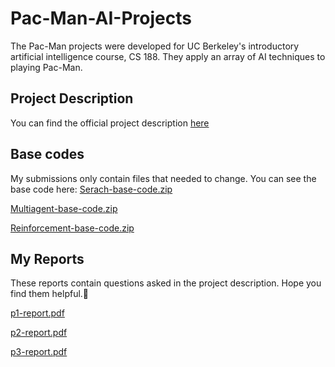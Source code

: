 # Pac-Man-AI-Projects
The Pac-Man projects were developed for UC Berkeley's introductory artificial intelligence course, CS 188. They apply an array of AI techniques to playing Pac-Man.
## Project Description

You can find the official project description [here](http://ai.berkeley.edu/project_overview.html)
## Base codes

My submissions only contain files that needed to change. You can see the base code here:
[Serach-base-code.zip](https://github.com/maedemir/Pac-Man-AI-Projects/files/9276398/AI_P1.1.zip)

[Multiagent-base-code.zip](https://github.com/maedemir/Pac-Man-AI-Projects/files/9276399/AI_P2.1.zip)

[Reinforcement-base-code.zip](https://github.com/maedemir/Pac-Man-AI-Projects/files/9276402/reinforcement.zip)

## My Reports 
These reports contain questions asked in the project description. Hope you find them helpful.🥳

[p1-report.pdf](https://github.com/maedemir/Pac-Man-AI-Projects/files/9276388/p1-report.pdf)

[p2-report.pdf](https://github.com/maedemir/Pac-Man-AI-Projects/files/9276389/p2-report.pdf)

[p3-report.pdf](https://github.com/maedemir/Pac-Man-AI-Projects/files/9276395/p3-report.pdf)
